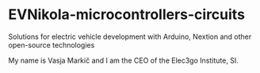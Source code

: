 # EVNikola-microcontrollers-circuits
Solutions for electric vehicle development with Arduino, Nextion and other open-source technologies

My name is Vasja Markič and I am the CEO of the Elec3go Institute, SI.
